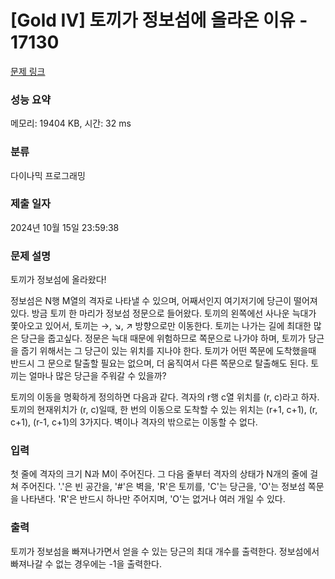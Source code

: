 # [Gold IV] 토끼가 정보섬에 올라온 이유 - 17130 

[문제 링크](https://www.acmicpc.net/problem/17130) 

### 성능 요약

메모리: 19404 KB, 시간: 32 ms

### 분류

다이나믹 프로그래밍

### 제출 일자

2024년 10월 15일 23:59:38

### 문제 설명

<p>토끼가 정보섬에 올라왔다!</p>

<p>정보섬은 N행 M열의 격자로 나타낼 수 있으며, 어째서인지 여기저기에 당근이 떨어져 있다. 방금 토끼 한 마리가 정보섬 정문으로 들어왔다. 토끼의 왼쪽에선 사나운 늑대가 쫓아오고 있어서, 토끼는 →, ↘, ↗ 방향으로만 이동한다. 토끼는 나가는 길에 최대한 많은 당근을 줍고싶다. 정문은 늑대 때문에 위험하므로 쪽문으로 나가야 하며, 토끼가 당근을 줍기 위해서는 그 당근이 있는 위치를 지나야 한다. 토끼가 어떤 쪽문에 도착했을때 반드시 그 문으로 탈출할 필요는 없으며, 더 움직여서 다른 쪽문으로 탈출해도 된다. 토끼는 얼마나 많은 당근을 주워갈 수 있을까?</p>

<p>토끼의 이동을 명확하게 정의하면 다음과 같다. 격자의 r행 c열 위치를 (r, c)라고 하자. 토끼의 현재위치가 (r, c)일때, 한 번의 이동으로 도착할 수 있는 위치는 (r+1, c+1), (r, c+1), (r-1, c+1)의 3가지다. 벽이나 격자의 밖으로는 이동할 수 없다.</p>

### 입력 

 <p>첫 줄에 격자의 크기 N과 M이 주어진다. 그 다음 줄부터 격자의 상태가 N개의 줄에 걸쳐 주어진다. '.'은 빈 공간을, '#'은 벽을, 'R'은 토끼를, 'C'는 당근을, 'O'는 정보섬 쪽문을 나타낸다. 'R'은 반드시 하나만 주어지며, 'O'는 없거나 여러 개일 수 있다.</p>

### 출력 

 <p>토끼가 정보섬을 빠져나가면서 얻을 수 있는 당근의 최대 개수를 출력한다. 정보섬에서 빠져나갈 수 없는 경우에는 -1을 출력한다.</p>


